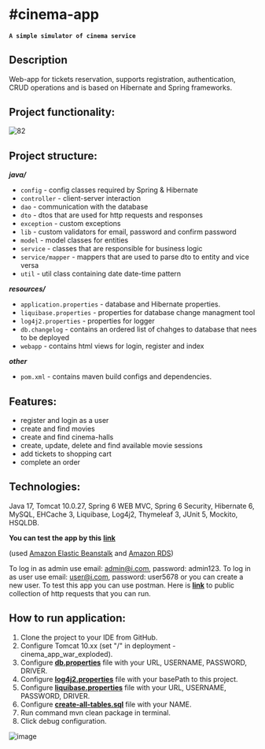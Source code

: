 ﻿# #cinema-app
#### `A simple simulator of cinema service`

## Description

Web-app for tickets reservation, supports registration, authentication, CRUD operations and is based on Hibernate and Spring frameworks.


## Project functionality:
![82](https://user-images.githubusercontent.com/114337016/225303225-29f59f96-f756-4d19-b7ee-1e28df2c3db2.png)


## Project structure:

***java/***

- `config` - config classes required by Spring & Hibernate
- `controller` - client-server interaction
- `dao` - communication with the database
- `dto` - dtos that are used for http requests and responses
- `exception` - custom exceptions
- `lib` - custom validators for email, password and confirm password
- `model` - model classes for entities
- `service` - classes that are responsible for business logic
- `service/mapper` - mappers that are used to parse dto to entity and vice versa
- `util` - util class containing date date-time pattern

***resources/***

- `application.properties` - database and Hibernate properties.
- `liquibase.properties` - properties for database change managment tool
- `log4j2.properties` - properties for logger
- `db.changelog` - contains an ordered list of chahges to database that nees to be deployed
- `webapp` - contains html views for login, register and index 

***other***

- `pom.xml` - contains maven build configs and dependencies.


## Features:
- register and login as a user
- create and find movies
- create and find cinema-halls
- create, update, delete and find available movie sessions
- add tickets to shopping cart
- complete an order

## Technologies:

Java 17, Tomcat 10.0.27, Spring 6 WEB MVC, Spring 6 Security, Hibernate 6, MySQL, EHCache 3, Liquibase, Log4j2, Thymeleaf 3, JUnit 5, Mockito, HSQLDB.

**You can test the app by this** 
**[link](http://cinema-env.eba-cpqze2bi.eu-west-3.elasticbeanstalk.com)**

(used [Amazon Elastic Beanstalk](https://aws.amazon.com/elasticbeanstalk/?nc1=h_ls) and [Amazon RDS](https://aws.amazon.com/rds/?p=ft&c=db&z=3))

To log in as admin use email: admin@i.com, password: admin123. To log in as user use email: user@i.com, password: user5678 or you can create a new user.
To test this app you can use postman. Here is **[link](https://www.postman.com/roman8729/workspace/cinema-app/collection/25812862-e7ee070f-125a-4413-85f8-90777ef3cc90?ctx=documentation)**
to public collection of http requests that you can run.

## How to run application:
1. Clone the project to your IDE from GitHub.
2. Configure Tomcat 10.хх (set "/" in deployment - cinema_app_war_exploded).
3. Configure **[db.properties](https://github.com/romanovosad87/cinema-app/blob/main/src/main/resources/db.properties)** file with your URL, USERNAME, PASSWORD, DRIVER.
4. Configure **[log4j2.properties](https://github.com/romanovosad87/cinema-app/blob/main/src/main/resources/log4j2.properties)** file with your basePath to this project.
5. Configure **[liquibase.properties](https://github.com/romanovosad87/cinema-app/blob/main/src/main/resources/liquibase.properties)** file with your URL, USERNAME, PASSWORD, DRIVER.
6. Configure **[create-all-tables.sql](https://github.com/romanovosad87/cinema-app/blob/main/src/main/resources/db.changelog/changes/create-all-tables.sql)** file with your NAME.
7. Run command mvn clean package in terminal.
8. Click debug configuration.

![image](https://user-images.githubusercontent.com/114337016/225283541-ba72a734-403d-4d77-aa67-953e8c30acb4.png)

